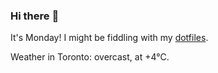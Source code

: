 ### Hi there :wave:

It's Monday! I might be fiddling with my [dotfiles](https://github.com/bewuethr/dotfiles).

Weather in Toronto: overcast, at +4°C.
